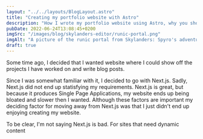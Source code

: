```yaml
---
layout: "../../layouts/BlogLayout.astro"
title: "Creating my portfolio website with Astro"
description: "How I wrote my portfolio website using Astro, why you should, and what you should look out for"
pubDate: 2022-06-24T13:08:45+0200
imgSrc: "/images/blog/skylanders-editor/runic-portal.png"
imgAlt: "A picture of the runic portal from Skylanders: Spyro's adventure"
draft: true
---
```

Some time ago, I decided that I wanted website where I could show off the projects I have worked on and write blog posts.

Since I was somewhat familiar with it, I decided to go with Next.js. Sadly, Next.js did not end up statisfying my requirements. Next.js is great, but because it produces Single Page Applications, my website ends up being bloated and slower then I wanted. Although these factors are important my deciding factor for moving away from Next.js was that I just didn't end up enjoying creating my website.

To be clear, I'm not saying Next.js is bad. For sites that need dynamic content 	
